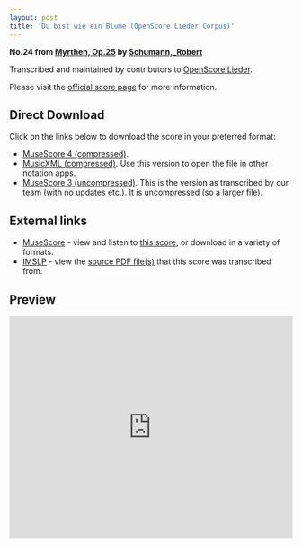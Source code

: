 ```yaml
---
layout: post
title: 'Du bist wie ein Blume (OpenScore Lieder Corpus)'
---
```


__No.24 from [Myrthen, Op.25](https://fourscoreandmore.org/OpenScore/Schumann%2C_Robert/Myrthen%2C_Op.25/) by [Schumann,_Robert](https://fourscoreandmore.org/OpenScore/Schumann%2C_Robert)__

Transcribed and maintained by contributors to [OpenScore Lieder].

Please visit the [official score page] for more information.

[official score page]: https://musescore.com/openscore-lieder-corpus/scores/6982729
[OpenScore Lieder]: https://musescore.com/openscore-lieder-corpus

## Direct Download

Click on the links below to download the score in your preferred format:
- [MuseScore 4 (compressed)](https://fourscoreandmore.org/OpenScore/Schumann%2C_Robert/Myrthen%2C_Op.25/24_Du_bist_wie_ein_Blume.mscz).
- [MusicXML (compressed)](https://fourscoreandmore.org/OpenScore/Schumann%2C_Robert/Myrthen%2C_Op.25/24_Du_bist_wie_ein_Blume.mxl). Use this version to open the file in other notation apps.
- [MuseScore 3 (uncompressed)](https://raw.githubusercontent.com/OpenScore/Lieder/refs/heads/main/scores/Schumann%2C_Robert/Myrthen%2C_Op.25/24_Du_bist_wie_ein_Blume/lc6982729.mscx). This is the version as transcribed by our team (with no updates etc.). It is uncompressed (so a larger file).

## External links

- [MuseScore] - view and listen to [this score][MuseScore], or download in a variety of formats.
- [IMSLP] - view the [source PDF file(s)][IMSLP] that this score was transcribed from.

[MuseScore]: https://musescore.com/score/6982729
[IMSLP]: https://imslp.org/wiki/Special:ReverseLookup/270905

## Preview

<iframe width="100%" height="394" src="https://musescore.com/openscore-lieder-corpus/scores/6982729/embed" frameborder="0" allowfullscreen allow="autoplay; fullscreen"></iframe>
